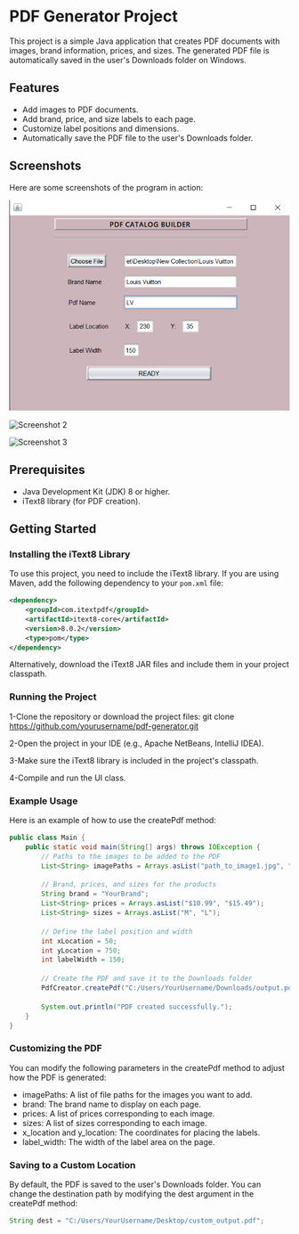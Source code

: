 # PDF Generator Project

This project is a simple Java application that creates PDF documents with images, brand information, prices, and sizes. The generated PDF file is automatically saved in the user's Downloads folder on Windows.

## Features

- Add images to PDF documents.
- Add brand, price, and size labels to each page.
- Customize label positions and dimensions.
- Automatically save the PDF file to the user's Downloads folder.

## Screenshots

Here are some screenshots of the program in action:

![Screenshot 1](./src/images/screenshot1.png)

![Screenshot 2](./images/screenshot2.png)

![Screenshot 3](./images/screenshot3.png)
  
## Prerequisites

- Java Development Kit (JDK) 8 or higher.
- iText8 library (for PDF creation).

## Getting Started

### Installing the iText8 Library

To use this project, you need to include the iText8 library. If you are using Maven, add the following dependency to your `pom.xml` file:

```xml
<dependency>
    <groupId>com.itextpdf</groupId>
    <artifactId>itext8-core</artifactId>
    <version>8.0.2</version>
    <type>pom</type>
</dependency>
```
Alternatively, download the iText8 JAR files and include them in your project classpath.

### Running the Project

1-Clone the repository or download the project files:
git clone https://github.com/yourusername/pdf-generator.git

2-Open the project in your IDE (e.g., Apache NetBeans, IntelliJ IDEA).

3-Make sure the iText8 library is included in the project's classpath.

4-Compile and run the UI class.

### Example Usage

Here is an example of how to use the createPdf method:
```java
public class Main {
    public static void main(String[] args) throws IOException {
        // Paths to the images to be added to the PDF
        List<String> imagePaths = Arrays.asList("path_to_image1.jpg", "path_to_image2.jpg");

        // Brand, prices, and sizes for the products
        String brand = "YourBrand";
        List<String> prices = Arrays.asList("$10.99", "$15.49");
        List<String> sizes = Arrays.asList("M", "L");

        // Define the label position and width
        int xLocation = 50;
        int yLocation = 750;
        int labelWidth = 150;

        // Create the PDF and save it to the Downloads folder
        PdfCreator.createPdf("C:/Users/YourUsername/Downloads/output.pdf", imagePaths, brand, prices, sizes, xLocation, yLocation, labelWidth);

        System.out.println("PDF created successfully.");
    }
}
```
### Customizing the PDF
You can modify the following parameters in the createPdf method to adjust how the PDF is generated:

- imagePaths: A list of file paths for the images you want to add.
- brand: The brand name to display on each page.
- prices: A list of prices corresponding to each image.
- sizes: A list of sizes corresponding to each image.
- x_location and y_location: The coordinates for placing the labels.
- label_width: The width of the label area on the page.

### Saving to a Custom Location

By default, the PDF is saved to the user's Downloads folder. You can change the destination path by modifying the dest argument in the createPdf method:
```java
String dest = "C:/Users/YourUsername/Desktop/custom_output.pdf";
```



